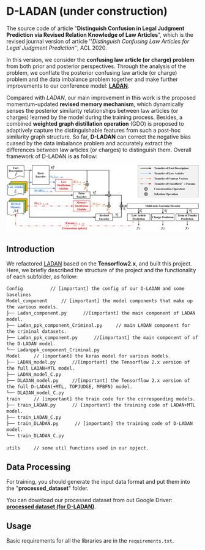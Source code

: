 # D-LADAN (under construction) 
The source code of article "**Distinguish Confusion in Legal Judgment Prediction via Revised Relation Knowledge of Law Articles**", which is the revised journal version of article ''*Distinguish Confusing Law Articles for Legal Judgment Prediction*'', ACL 2020.

In this version, we consider the **confusing law article (or charge) problem** from both prior and posterior perspectives.
Through the analysis of the problem, we conflate the posterior confusing law article (or charge) problem and the data imbalance problem together and make further improvements to our conference model: [**LADAN**](https://github.com/prometheusXN/LADAN).

Compared with *LADAN*, our main improvement in this work is the proposed momentum-updated **revised memory mechanism**, which dynamically senses the posterior similarity relationships between law articles (or charges) learned by the model during the training process. Besides, a combined **weighted graph distillation operation** (GDO) is proposed to adaptively capture the distinguishable features from such a post-hoc similarity graph structure. So far, **D-LADAN** can correct the negative bias cuased by the data imbalance problem and accurately extract the differences between law articles (or charges) to distinguish them. Overall framework of D-LADAN is as follow:

![image](https://github.com/prometheusXN/D-LADAN/blob/main/fig/Framework%20of%20D_Ladan.jpg)

## Introduction
We refactored [LADAN](https://github.com/prometheusXN/LADAN) based on the **Tensorflow2.x**, and built this project.
Here, we briefly described the structure of the project and the functionality of each subfolder, as follow:

```
Config			// [important] the config of our D-LADAN and some baselines
Model_component     // [important] the model components that make up the various models.
├── Ladan_component.py      //[important] the main component of LADAN model.
├── Ladan_ppk_component_Criminal.py     // main LADAN component for the criminal datasets.
├── Ladan_ppk_component.py      //[important] the main component of of the D-LADAN model.
└── Ladanppk_component_Criminal.py 
Model     // [important] the keras model for various models.
├── LADAN_model.py      //[important] the Tensorflow 2.x version of the full LADAN+MTL model.
├── LADAN_model_C.py
├── DLADAN_model.py     //[important] the Tensorflow 2.x version of the full D-LADAN(+MTL, TOPJUDGE, MPBFN) model.
└── DLADAN_model_C.py
train     // [important] the train code for the corresponding models.
├── train_LADAN.py      // [important] the training code of LADAN+MTL model.
├── train_LADAN_C.py
├── train_DLADAN.py      // [important] the training code of D-LADAN model.
└── train_DLADAN_C.py 

utils     // some util functions used in our opject.

```

## Data Processing
For training, you should generate the input data format and put them into the "__processed_dataset__" folder.

You can download our processed dataset from out Google Driver: [**processed dataset (for D-LADAN)**](https://drive.google.com/file/d/1-YRQ0bVok62ToHX2Fu0y8QIDygWxSbQ8/view?usp=share_link).

## Usage
Basic requirements for all the libraries are in the `requirements.txt`. 
